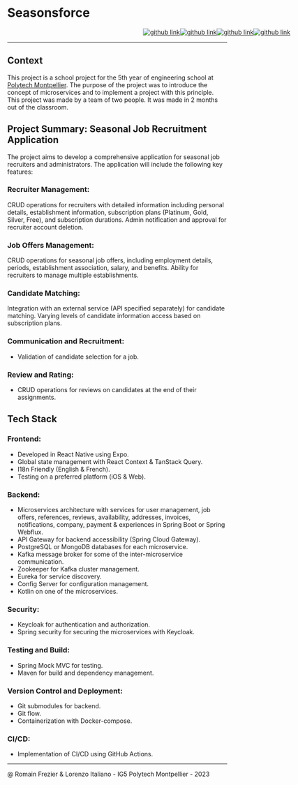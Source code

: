 # Seasonsforce

<div style="display:flex; flex-direction: row; justify-content: center; align-items: center; width: 100vw">
  <a target="_blank" href="https://github.com/lorenzo-italiano/Seasonsforce">
  <img alt="github link" src="https://img.shields.io/badge/SEASONFORCE-global-green?logo=github&style=for-the-badge">
</a>
<a target="_blank" href="https://github.com/lorenzo-italiano/seasonsforce-docs">
  <img alt="github link" src="https://img.shields.io/badge/SEASONFORCE-docs-blue?logo=github&style=for-the-badge">
</a>
<a target="_blank" href="https://github.com/lorenzo-italiano/seasonsforce-frontend">
  <img alt="github link" src="https://img.shields.io/badge/SEASONFORCE-frontend-blue?logo=github&style=for-the-badge">
</a>
<a target="_blank" href="https://github.com/lorenzo-italiano/seasonsforce-microservices">
  <img alt="github link" src="https://img.shields.io/badge/SEASONFORCE-microservices-blue?logo=github&style=for-the-badge">
</a>
</div>

---

## Context

This project is a school project for the 5th year of engineering school at [Polytech Montpellier](https://www.polytech.umontpellier.fr/). The purpose of the project was to introduce the concept of microservices and to implement a project with this principle. This project was made by a team of two people. It was made in 2 months out of the classroom.

## Project Summary: Seasonal Job Recruitment Application

The project aims to develop a comprehensive application for seasonal job recruiters and administrators. The application will include the following key features:

### Recruiter Management:

CRUD operations for recruiters with detailed information including personal details, establishment information, subscription plans (Platinum, Gold, Silver, Free), and subscription durations.
Admin notification and approval for recruiter account deletion.

### Job Offers Management:

CRUD operations for seasonal job offers, including employment details, periods, establishment association, salary, and benefits.
Ability for recruiters to manage multiple establishments.

### Candidate Matching:

Integration with an external service (API specified separately) for candidate matching.
Varying levels of candidate information access based on subscription plans.

### Communication and Recruitment:

- Validation of candidate selection for a job.

### Review and Rating:

- CRUD operations for reviews on candidates at the end of their assignments.



## Tech Stack

### Frontend:

- Developed in React Native using Expo.
- Global state management with React Context & TanStack Query.
- I18n Friendly (English & French).
- Testing on a preferred platform (iOS & Web).

### Backend:

- Microservices architecture with services for user management, job offers, references, reviews, availability, addresses, invoices, notifications, company, payment & experiences  in Spring Boot or Spring Webflux.
- API Gateway for backend accessibility (Spring Cloud Gateway).
- PostgreSQL or MongoDB databases for each microservice.
- Kafka message broker for some of the inter-microservice communication.
- Zookeeper for Kafka cluster management.
- Eureka for service discovery.
- Config Server for configuration management.
- Kotlin on one of the microservices.

### Security:

- Keycloak for authentication and authorization.
- Spring security for securing the microservices with Keycloak.

### Testing and Build:

- Spring Mock MVC for testing.
- Maven for build and dependency management.

### Version Control and Deployment:

- Git submodules for backend.
- Git flow.
- Containerization with Docker-compose.

### CI/CD:

- Implementation of CI/CD using GitHub Actions.

---

@ Romain Frezier & Lorenzo Italiano - IG5 Polytech Montpellier - 2023
